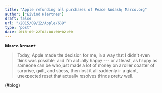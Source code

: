 ```yaml
---
title: "Apple refunding all purchases of Peace &ndash; Marco.org"
author: ["Eivind Hjertnes"]
draft: false
url: "/2015/09/22/Apple/639"
type: "post"
date: 2015-09-22T02:00:00+02:00
---
```


**Marco Arment:**

> Today, Apple made the decision for me, in a way that I didn't even
> think was possible, and I'm actually happy --- or at least, as happy
> as someone can be who just made a lot of money on a roller coaster of
> surprise, guilt, and stress, then lost it all suddenly in a giant,
> unexpected reset that actually resolves things pretty well.

(#blog)
